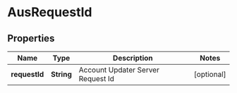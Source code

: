 
# AusRequestId

## Properties
Name | Type | Description | Notes
------------ | ------------- | ------------- | -------------
**requestId** | **String** | Account Updater Server Request Id |  [optional]




